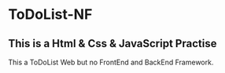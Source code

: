 # ToDoList-NF

## This is a Html & Css & JavaScript Practise

This a ToDoList Web but no FrontEnd and BackEnd Framework.